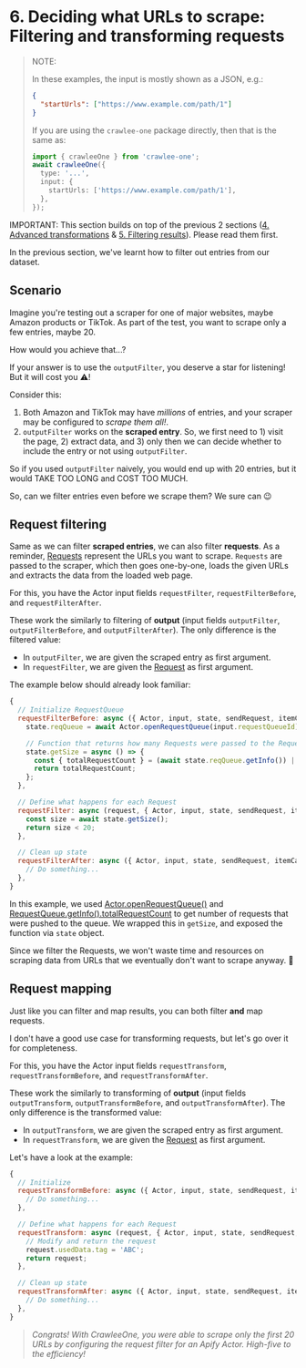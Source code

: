 # 6. Deciding what URLs to scrape: Filtering and transforming requests

> NOTE:
>
> In these examples, the input is mostly shown as a JSON, e.g.:
>
> ```json
> {
>   "startUrls": ["https://www.example.com/path/1"]
> }
> ```
>
> If you are using the `crawlee-one` package directly, then that is the same as:
>
> ```ts
> import { crawleeOne } from 'crawlee-one';
> await crawleeOne({
>   type: '...',
>   input: {
>     startUrls: ['https://www.example.com/path/1'],
>   },
> });
> ```

IMPORTANT: This section builds on top of the previous 2 sections ([4. Advanced transformations](./playbook-04-results-mapping-advanced.md)
& [5. Filtering results](./playbook-05-results-filtering.md)). Please read them first.

In the previous section, we've learnt how to filter out entries from our dataset.

## Scenario

Imagine you're testing out a scraper for one of major websites, maybe Amazon products or TikTok.
As part of the test, you want to scrape only a few entries, maybe 20.

How would you achieve that...?

If your answer is to use the `outputFilter`, you deserve a star for listening!
But it will cost you ⚠️!

Consider this:

1. Both Amazon and TikTok may have _millions_ of entries, and your scraper may be configured
   to _scrape them all!_.
2. `outputFilter` works on the **scraped entry**. So, we first need to 1) visit the page, 2) extract data,
   and 3) only then we can decide whether to include the entry or not using `outputFilter`.

So if you used `outputFilter` naively, you would end up with 20 entries, but it would TAKE TOO LONG
and COST TOO MUCH.

So, can we filter entries even before we scrape them? We sure can 😉

## Request filtering

Same as we can filter **scraped entries**, we can also filter **requests**. As a reminder,
[Requests](https://crawlee.dev/api/core/class/Request)
represent the URLs you want to scrape. `Requests` are passed to the scraper,
which then goes one-by-one, loads the given URLs and extracts the data from the loaded web page.

For this, you have the Actor input fields `requestFilter`, `requestFilterBefore`, and `requestFilterAfter`.

These work the similarly to filtering of **output** (input fields `outputFilter`, `outputFilterBefore`, and `outputFilterAfter`).
The only difference is the filtered value:

- In `outputFilter`, we are given the scraped entry as first argument.
- In `requestFilter`, we are given the [Request](https://crawlee.dev/api/core/class/Request)
  as first argument.

The example below should already look familiar:

```js
{
  // Initialize RequestQueue
  requestFilterBefore: async ({ Actor, input, state, sendRequest, itemCacheKey }) => {
    state.reqQueue = await Actor.openRequestQueue(input.requestQueueId);

    // Function that returns how many Requests were passed to the RequestQueue
    state.getSize = async () => {
      const { totalRequestCount } = (await state.reqQueue.getInfo()) || {};
      return totalRequestCount;
    };
  },

  // Define what happens for each Request
  requestFilter: async (request, { Actor, input, state, sendRequest, itemCacheKey }) => {
    const size = await state.getSize();
    return size < 20;
  },

  // Clean up state
  requestFilterAfter: async ({ Actor, input, state, sendRequest, itemCacheKey }) => {
    // Do something...
  },
}
```

In this example, we used
[Actor.openRequestQueue()](https://crawlee.dev/docs/guides/apify-platform#using-platform-storage-in-a-local-actor)
and
[RequestQueue.getInfo().totalRequestCount](https://crawlee.dev/api/types/interface/RequestQueueInfo#totalRequestCount) to get number of requests that were pushed to the queue. We wrapped this in `getSize`, and exposed the function via `state` object.

Since we filter the Requests, we won't waste time and resources
on scraping data from URLs that we eventually don't want to scrape anyway. 💸

## Request mapping

Just like you can filter and map results, you can both filter **and** map requests.

I don't have a good use case for transforming requests, but let's go over it for completeness.

For this, you have the Actor input fields `requestTransform`, `requestTransformBefore`, and `requestTransformAfter`.

These work the similarly to transforming of **output** (input fields `outputTransform`, `outputTransformBefore`, and `outputTransformAfter`).
The only difference is the transformed value:

- In `outputTransform`, we are given the scraped entry as first argument.
- In `requestTransform`, we are given the [Request](https://crawlee.dev/api/core/class/Request)
  as first argument.

Let's have a look at the example:

```js
{
  // Initialize
  requestTransformBefore: async ({ Actor, input, state, sendRequest, itemCacheKey }) => {
    // Do something...
  },

  // Define what happens for each Request
  requestTransform: async (request, { Actor, input, state, sendRequest, itemCacheKey }) => {
    // Modify and return the request
    request.usedData.tag = 'ABC';
    return request;
  },

  // Clean up state
  requestTransformAfter: async ({ Actor, input, state, sendRequest, itemCacheKey }) => {
    // Do something...
  },
}
```

> _Congrats! With CrawleeOne, you were able to scrape only the first 20 URLs by configuring the request filter for an Apify Actor. High-five to the efficiency!_
